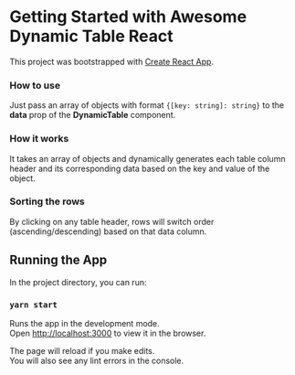 # Getting Started with Awesome Dynamic Table React

This project was bootstrapped with [Create React App](https://github.com/facebook/create-react-app).

### How to use
Just pass an array of objects with format ```{[key: string]: string}``` to the **data** prop of the **DynamicTable** component.

### How it works
It takes an array of objects and dynamically generates each table column header and its corresponding data based on the key and value of the object.

### Sorting the rows
By clicking on any table header, rows will switch order (ascending/descending) based on that data column.

## Running the App

In the project directory, you can run:

### `yarn start`

Runs the app in the development mode.\
Open [http://localhost:3000](http://localhost:3000) to view it in the browser.

The page will reload if you make edits.\
You will also see any lint errors in the console.

